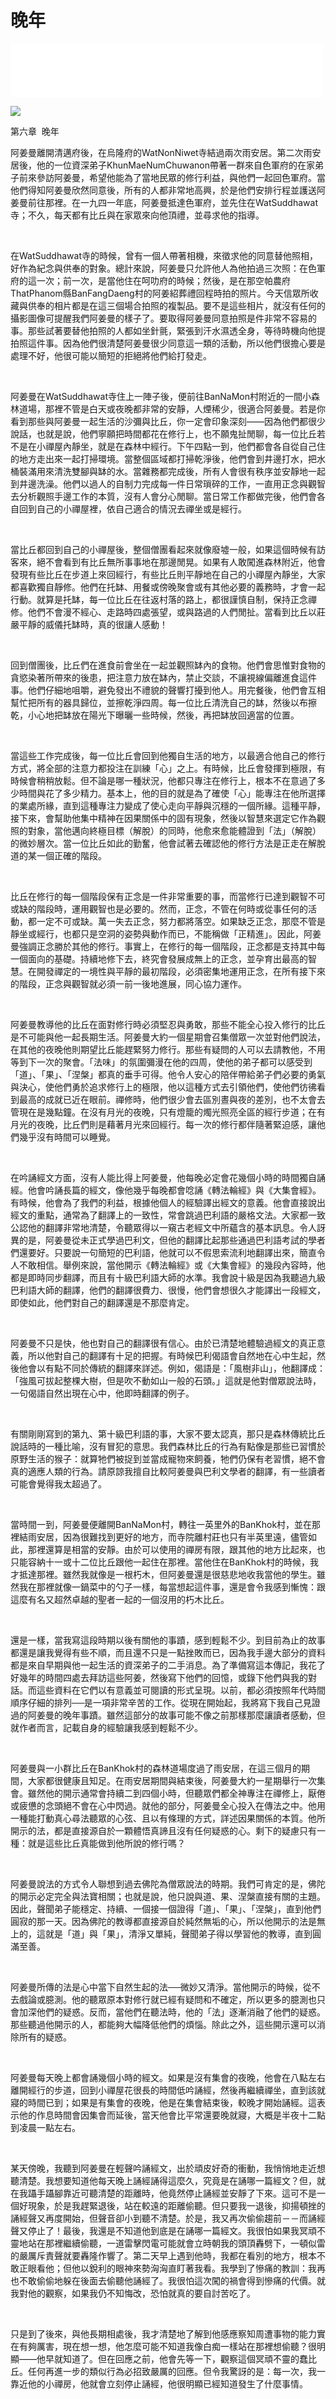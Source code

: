 # 晚年

<iframe frameborder="0" marginwidth="0" marginheight="0" width=500 height=86 src="./mp3/34-0.mp3"></iframe>

![](./img/34-0.webp)

第六章  晚年 

阿姜曼離開清邁府後，在烏隆府的WatNonNiwet寺結過兩次雨安居。第二次雨安居後，他的一位資深弟子KhunMaeNumChuwanon帶著一群來自色軍府的在家弟子前來參訪阿姜曼，希望他能為了當地民眾的修行利益，與他們一起回色軍府。當他們得知阿姜曼欣然同意後，所有的人都非常地高興，於是他們安排行程並護送阿姜曼前往那裡。在一九四一年底，阿姜曼抵達色軍府，並先住在WatSuddhawat寺；不久，每天都有比丘與在家眾來向他頂禮，並尋求他的指導。

 

在WatSuddhawat寺的時候，曾有一個人帶著相機，來徵求他的同意替他照相，好作為紀念與供奉的對象。總計來說，阿姜曼只允許他人為他拍過三次照：在色軍府的這一次；前一次，是當他住在呵叻府的時候；然後，是在那空帕農府ThatPhanom縣BanFangDaeng村的阿姜紹葬禮回程時拍的照片。今天信眾所收藏與供奉的相片都是在這三個場合拍照的複製品。要不是這些相片，就沒有任何的攝影圖像可提醒我們阿姜曼的樣子了。要取得阿姜曼同意拍照是件非常不容易的事。那些試著要替他拍照的人都如坐針氈，緊張到汗水濕透全身，等待時機向他提拍照這件事。因為他們很清楚阿姜曼很少同意這一類的活動，所以他們很擔心要是處理不好，他很可能以簡短的拒絕將他們給打發走。

 

阿姜曼在WatSuddhawat寺住上一陣子後，便前往BanNaMon村附近的一間小森林道場，那裡不管是白天或夜晚都非常的安靜，人煙稀少，很適合阿姜曼。若是你看到那些與阿姜曼一起生活的沙彌與比丘，你一定會印象深刻——因為他們都很少說話，也就是說，他們寧願把時間都花在修行上，也不願鬼扯閒聊，每一位比丘若不是在小禪屋內靜坐，就是在森林中經行。下午四點一到，他們都會各自從自己住的地方走出來一起打掃環境。當整個區域都打掃乾淨後，他們會到井邊打水，把水桶裝滿用來清洗雙腳與缽的水。當雜務都完成後，所有人會很有秩序並安靜地一起到井邊洗澡。他們以過人的自制力完成每一件日常瑣碎的工作，一直用正念與觀智去分析觀照手邊工作的本質，沒有人會分心閒聊。當日常工作都做完後，他們會各自回到自己的小禪屋裡，依自己適合的情況去禪坐或是經行。

 

當比丘都回到自己的小禪屋後，整個僧團看起來就像廢墟一般，如果這個時候有訪客來，絕不會看到有比丘無所事事地在那邊閒晃。如果有人敢闖進森林附近，他會發現有些比丘在步道上來回經行，有些比丘則平靜地在自己的小禪屋內靜坐，大家都喜歡獨自靜修。他們在托缽、用餐或傍晚聚會或有其他必要的義務時，才會一起行動。就算是托缽，每一位比丘在往返村落的路上，都很謹慎自制，保持正念禪修。他們不會漫不經心、走路時四處張望，或與路過的人們閒扯。當看到比丘以莊嚴平靜的威儀托缽時，真的很讓人感動！

 

回到僧團後，比丘們在進食前會坐在一起並觀照缽內的食物。他們會思惟對食物的貪慾染著所帶來的後患，把注意力放在缽內，禁止交談，不讓視線偏離進食這件事。他們仔細地咀嚼，避免發出不禮貌的聲響打擾到他人。用完餐後，他們會互相幫忙把所有的器具歸位，並擦乾淨四周。每一位比丘清洗自己的缽，然後以布擦乾，小心地把缽放在陽光下曝曬一些時候，然後，再把缽放回適當的位置。

 

當這些工作完成後，每一位比丘會回到他獨自生活的地方，以最適合他自己的修行方式，將全部的注意力都投注在訓練「心」之上。有時候，比丘會發揮到極限，有時候會稍稍放鬆。但不論是哪一種狀況，他都只專注在修行上，根本不在意過了多少時間與花了多少精力。基本上，他的目的就是為了確使「心」能專注在他所選擇的業處所緣，直到這種專注力變成了使心走向平靜與沉穩的一個所緣。這種平靜，接下來，會幫助他集中精神在因果關係中的固有現象，然後以智慧來選定它作為觀照的對象，當他邁向終極目標（解脫）的同時，他愈來愈能體證到「法」（解脫）的微妙層次。當一位比丘如此的勤奮，他會試著去確認他的修行方法是正走在解脫道的某一個正確的階段。

 

比丘在修行的每一個階段保有正念是一件非常重要的事，而當修行已達到觀智不可或缺的階段時，運用觀智也是必要的。然而，正念，不管在何時或從事任何的活動，都一定不可或缺。萬一失去正念，努力都將落空。如果缺乏正念，那麼不管是靜坐或經行，也都只是空洞的姿勢與動作而已，不能稱做「正精進」。因此，阿姜曼強調正念勝於其他的修行。事實上，在修行的每一個階段，正念都是支持其中每一個面向的基礎。持續地修下去，終究會發展成無上的正念，並孕育出最高的智慧。在開發禪定的一境性與平靜的最初階段，必須密集地運用正念，在所有接下來的階段，正念與觀智就必須一前一後地進展，同心協力運作。

 

阿姜曼教導他的比丘在面對修行時必須堅忍與勇敢，那些不能全心投入修行的比丘是不可能與他一起長期生活。阿姜曼大約一個星期會召集僧眾一次並對他們說法，在其他的夜晚他則期望比丘能趕緊努力修行。那些有疑問的人可以去請教他，不用等到下一次的聚會。「法味」的氛圍彌漫在他的四周，使他的弟子都可以感受到「道」、「果」、「涅槃」都真的垂手可得。他令人安心的陪伴帶給弟子們必要的勇氣與決心，使他們勇於追求修行上的極限，他以這種方式去引領他們，使他們彷彿看到最高的成就已近在眼前。禪修時，他們很少會去區別晝與夜的差別，也不太會去管現在是幾點鐘。在沒有月光的夜晚，只有燈籠的燭光照亮全區的經行步道；在有月光的夜晚，比丘們則是藉著月光來回經行。每一次的修行都伴隨著緊迫感，讓他們幾乎沒有時間可以睡覺。

 

在吟誦經文方面，沒有人能比得上阿姜曼，他每晚必定會花幾個小時的時間獨自誦經。他會吟誦長篇的經文，像他幾乎每晚都會唸誦《轉法輪經》與《大集會經》。有時候，他會為了我們的利益，根據他個人的經驗譯出經文的意義。他會直接說出經文的重點，通常為了翻譯上的一致性，常會跳過巴利語的嚴格文法。大家都一致公認他的翻譯非常地清楚，令聽眾得以一窺古老經文中所蘊含的基本訊息。令人訝異的是，阿姜曼從未正式學過巴利文，但他的翻譯比起那些通過巴利語考試的學者們還要好。只要說一句簡短的巴利語，他就可以不假思索流利地翻譯出來，簡直令人不敢相信。舉例來說，當他開示《轉法輪經》或《大集會經》的幾段內容時，他都是即時同步翻譯，而且有十級巴利語大師的水準。我會說十級是因為我聽過九級巴利語大師的翻譯，他們的翻譯很費力、很慢，他們會想很久才能譯出一段經文，即使如此，他們對自己的翻譯還是不那麼肯定。

 

阿姜曼不只是快，他也對自己的翻譯很有信心。由於已清楚地體驗過經文的真正意義，所以他對自己的翻譯有十足的把握。有時候巴利偈語會自然地在心中生起，然後他會以有點不同於傳統的翻譯來詳述。例如，偈語是：「風樹非山」，他翻譯成：「強風可拔起整棵大樹，但是吹不動如山一般的石頭。」這就是他對僧眾說法時，一句偈語自然出現在心中，他即時翻譯的例子。

 

有關剛剛寫到的第九、第十級巴利語的事，大家不要太認真，那只是森林傳統比丘說話時的一種比喻，沒有冒犯的意思。我們森林比丘的行為有點像是那些已習慣於原野生活的猴子：就算牠們被捉到並當成寵物來飼養，牠們仍保有老習慣，絕不會真的適應人類的行為。請原諒我擅自比較阿姜曼與巴利文學者的翻譯，有一些讀者可能會覺得我太超過了。

 

當時間一到，阿姜曼便離開BanNaMon村，轉往一英里外的BanKhok村，並在那裡結雨安居，因為很難找到更好的地方，而寺院離村莊也只有半英里遠，儘管如此，那裡還算是相當的安靜。由於可以使用的禪房有限，跟其他的地方比起來，也只能容納十一或十二位比丘跟他一起住在那裡。當他住在BanKhok村的時候，我才抵達那裡。雖然我就像是一根朽木，但阿姜曼還是很慈悲地收我當他的學生。雖然我在那裡就像一鍋菜中的勺子一樣，每當想起這件事，還是會令我感到慚愧：跟這麼有名又超然卓越的聖者一起的一個沒用的朽木比丘。

 

還是一樣，當我寫這段時期以後有關他的事蹟，感到輕鬆不少。到目前為止的故事都還是讓我覺得有些不順，而且還不只是一點挫敗而已，因為我手邊大部分的資料都是來自早期與他一起生活的資深弟子的二手消息。為了準備寫這本傳記，我花了好幾年的時間四處去拜訪這些阿姜，然後寫下他們的回憶，或錄下他們與我的對話。而這些資料在它們以有意義並可閱讀的形式呈現。以前，都必須按照年代時間順序仔細的排列──是一項非常辛苦的工作。從現在開始起，我將寫下我自己見證過的阿姜曼的晚年事蹟。雖然這部分的故事可能不像之前那樣那麼讓讀者感動，但就作者而言，記載自身的經驗讓我感到輕鬆不少。

 

阿姜曼與一小群比丘在BanKhok村的森林道場度過了雨安居，在這三個月的期間，大家都很健康且知足。在雨安居期間與結束後，阿姜曼大約一星期舉行一次集會。雖然他的開示通常會持續二到四個小時，但聽眾們都全神專注在禪修上，厭倦或疲憊的念頭絕不會在心中閃過。就他的部分，阿姜曼全心投入在傳法之中。他用一種能打動真心尋法聽眾的心弦、且以有條理的方式，詳述因果關係的本質。他所開示的法，都是直接源自於一顆體悟真諦且沒有任何疑惑的心。剩下的疑慮只有一種：就是這些比丘真能做到他所說的修行嗎？

 

阿姜曼說法的方式令人聯想到過去佛陀為僧眾說法的時期。我們可肯定的是，佛陀的開示必定完全與法寶相關；也就是說，他只說與道、果、涅槃直接有關的主題。因此，聲聞弟子能穩定、持續、一個接一個證得「道」、「果」、「涅槃」，直到他們圓寂的那一天。因為佛陀的教導都直接源自於純然無垢的心，所以他開示的法是無上的，這就是「道」與「果」，清淨又單純，聲聞弟子得以學習他的教導，直到圓滿至善。

 

阿姜曼所傳的法是心中當下自然生起的法──微妙又清淨。當他開示的時候，從不去戲論或臆測。他的聽眾原本對修行就已經有疑問和不確定，所以更多的臆測也只會加深他們的疑惑。反而，當他們在聽法時，他的「法」逐漸消融了他們的疑惑。那些聽過他開示的人，都能夠大幅降低他們的煩惱。除此之外，這些開示還可以消除所有的疑惑。

 

阿姜曼每天晚上都會誦幾個小時的經文。如果是沒有集會的夜晚，他會在八點左右離開經行的步道，回到小禪屋花很長的時間低吟誦經，然後再繼續禪坐，直到該就寢的時間已到；如果是有集會的夜晚，他是在集會結束後，較晚才開始誦經。這表示他的作息時間會因集會而延後，當天他會比平常還要晚就寢，大概是半夜十二點到凌晨一點左右。

 

某天傍晚，我聽到阿姜曼在輕聲吟誦經文，出於頑皮好奇的衝動，我悄悄地走近想聽清楚。我想要知道他每天晚上誦經誦得這麼久，究竟是在誦哪一篇經文？但，就在我躡手躡腳靠近可聽清楚的距離時，他竟然停止誦經並安靜了下來。這可不是一個好現象，於是我趕緊退後，站在較遠的距離偷聽。但只要我一退後，抑揚頓挫的誦經聲又再度開始，但聲音卻小到聽不清楚。於是，我又再次偷偷趨前－－而誦經聲又停止了！最後，我還是不知道他到底是在誦哪一篇經文。我很怕如果我冥頑不靈地站在那裡繼續偷聽，一道雷擊閃電可能就會立時朝我的頭頂轟劈下，一頓似雷的嚴厲斥責聲就要轟隆作響了。第二天早上遇到他時，我都在看別的地方，根本不敢正眼看他；但他以銳利的眼神來勢洶洶直盯著我看。我學到了慘痛的教訓：我再也不敢偷偷地躲在後面去偷聽他誦經了。我很怕這次闖的禍會得到慘痛的代價。就我對他的觀察，如果我仍不知悔改，恐怕就真的要自討苦吃了。

 

只是到了後來，與他長期相處後，我才清楚地了解到他感應察知周遭事物的能力實在有夠厲害，現在想一想，他怎麼可能不知道我像白痴一樣站在那裡想偷聽？很明顯——他早就知道了。但在回應之前，他會先等一下，觀察這個冥頑不靈的蠢比丘。任何再進一步的類似行為必招致嚴厲的回應。但令我驚訝的是：每一次，我一靠近他的小禪房，他就會立刻停止誦經，他很明顯已經知道發生了什麼事情。

